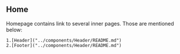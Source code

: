 ## Home

Homepage contains link to several inner pages. Those are mentioned below:

    1.[Header]("../components/Header/README.md")
    2.[Footer]("../components/Header/README.md")
